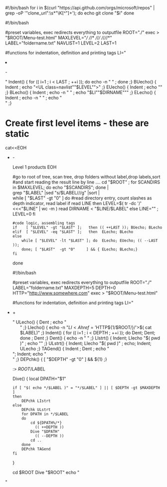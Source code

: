 #!/bin/bash
for i in $(curl "https://api.github.com/orgs/microsoft/repos" | grep -oP '"clone_url":\s*"\K[^"]+'); do
  echo git clone "$i"
done




#!/bin/bash

#preset variables, exec redirects everything to outputfile
ROOT="./"
exec > "$ROOT/Menu-test.html"
MAXLEVEL="*/* */*/* */*/*/* */*/*/*/*"
LABEL="foldername.txt"
NAVLIST=1
LEVEL=2
LAST=1

#functions for indentation, definition and printing tags
LI="<LI><SPAN class=plus><P>-</P></SPAN><A class=''>"
Indent() { for (( i=1 ; i < LAST ; ++i )); do echo -n "        " ; done ;}
BUecho() { Indent ; echo "<UL class=navlist""$LEVEL"">"                 ;}
EUecho() { Indent ; echo "</UL>"                                        ;}
BLecho() { Indent ; echo -n "    " ; echo "$LI""$DIRNAME""</A>"         ;}
ELecho() { Indent ; echo -n "    " ; echo "</LI>"                       ;}

# Create first level items - these are static
cat<<EOH
<UL class=navlist1>
    <LI><SPAN class=plus><p>-</p></SPAN><A class=''>Level 1 products</A>
EOH

#go to root of tree, scan tree, drop folders without label,drop labels,sort
#and start reading the result line by line .... 
cd "$ROOT" ; for SCANDIRS in $MAXLEVEL; do echo "$SCANDIRS"; done |\
grep "$LABEL" |sed "s/$LABEL/\//g" |sort |\
while [ "$LAST" -gt "0" ]
do
    #read directory entry, count slashes as depth indicator, read label
    if read LINE
    then
        LEVEL=$( tr -dc '/' <<<"$LINE" | wc -m )
        read DIRNAME < "$LINE/$LABEL"
    else
        LINE="" ; LEVEL=0
    fi

    #code logic, assembling tags
    if    [ "$LEVEL" -gt "$LAST" ];   then (( ++LAST )); BUecho; BLecho
    elif  [ "$LEVEL" -eq "$LAST" ];   then  ELecho; BLecho
    else
        while [ "$LEVEL" -lt "$LAST" ]; do  ELecho; EUecho; (( --LAST ));
        done; [ "$LAST"  -gt "0"     ] && { ELecho; BLecho;}
    fi
done






#!/bin/bash

#preset variables, exec redirects everything to outputfile
ROOT="./"
LABEL="foldername.txt"
MAXDEPTH=5
DEPTH=0
HTTP="http://www.somewhere.com"
exec > "$ROOT/Menu-test.html"

#functions for indentation, definition and printing tags
LI="<LI><SPAN class=plus><P>+</P></SPAN>"
ULecho() { Dent ; echo "<UL class='navlist$DEPTH'>"                    ;}
LIecho() { echo -n "$LI<A href='$HTTP${1/$ROOT/}/'>$( cat $LABEL)</A>" ;}
Indent() { for (( i=1 ; i < DEPTH ; ++i )); do Dent; Dent; done ; Dent ;}
Dent()   { echo -n "    "                                              ;}
LIstrt() { Indent; LIecho "$( pwd )" ; echo "</LI>"                    ;}
ULstrt() { Indent; LIecho "$( pwd )" ; echo; Indent; ULecho            ;}
TAGend() { Indent ; Dent ; echo "</UL>"; Indent; echo "</LI>"          ;}
DEPchk() { [ "$DEPTH" -gt "0" ] && ${1} ;}

:> $ROOT/$LABEL

Dive()
{
    local DPATH="$1"


    if [ "$( echo */$LABEL )" = "*/$LABEL" ] || [ $DEPTH -gt $MAXDEPTH ]
    then
        DEPchk LIstrt
    else
        DEPchk ULstrt
        for DPATH in */$LABEL
        do
            cd ${DPATH%/*}
              (( ++DEPTH ))
            Dive "$DPATH"
              (( --DEPTH ))
            cd ..
        done
        DEPchk TAGend
    fi
}

cd $ROOT
Dive "$ROOT"
echo "</UL>"